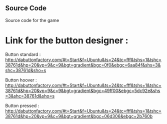 ## Source Code
Source code for the game

# Link for the button designer :

Button standard : http://dabuttonfactory.com/#t=Start&f=Ubuntu&ts=24&tc=fff&tshs=1&tshc=38761d&hp=20&vp=9&c=9&bgt=gradient&bgc=0f0&ebgc=6aa84f&shs=3&shc=38761d&sho=s

Button hoover : http://dabuttonfactory.com/#t=Start&f=Ubuntu&ts=24&tc=fff&tshs=1&tshc=38761d&hp=20&vp=9&c=9&bgt=gradient&bgc=49ff00&ebgc=5dc92e&shs=3&shc=38761d&sho=s

Button pressed : http://dabuttonfactory.com/#t=Start&f=Ubuntu&ts=24&tc=fff&tshs=1&tshc=38761d&hp=20&vp=9&c=9&bgt=gradient&bgc=06d306&ebgc=2b760b
